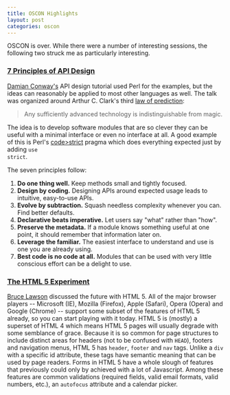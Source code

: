 ```yaml
---
title: OSCON Highlights
layout: post
categories: oscon
---
```


OSCON is over. While there were a number of interesting sessions, the
following two struck me as particularly interesting.

### [7 Principles of API Design](http://en.oreilly.com/oscon2009/public/schedule/detail/8062)

[Damian
Conway's](http://en.oreilly.com/oscon2009/public/schedule/speaker/4710)
API design tutorial used Perl for the examples, but the ideas can
reasonably be applied to most other languages as well. The talk was
organized around Arthur C. Clark's third [law of
prediction](http://en.wikipedia.org/wiki/Clarke's_three_laws):

> Any sufficiently advanced technology is indistinguishable from magic.

The idea is to develop software modules that are so clever they can be
useful with a minimal interface or even no interface at all. A good
example of this is Perl's <span
style="text-align:left;">[code&gt;strict</code>](http://perldoc.perl.org/strict.html)</span>
pragma which does everything expected just by adding <code>use
strict</code>.

The seven principles follow:

1.  **Do one thing well.** Keep methods small and tightly focused.
2.  **Design by coding.** Designing APIs around expected usage leads to
    intuitive, easy-to-use APIs.
3.  **Evolve by subtraction.** Squash needless complexity whenever
    you can. Find better defaults.
4.  **Declarative beats imperative.** Let users say "what" rather
    than "how".
5.  **Preserve the metadata.** If a module knows something useful at one
    point, it should remember that information later on.
6.  **Leverage the familiar.** The easiest interface to understand and
    use is one you are already using.
7.  **Best code is no code at all.** Modules that can be used with very
    little conscious effort can be a delight to use.

### [The HTML 5 Experiment](http://en.oreilly.com/oscon2009/public/schedule/detail/8856)

[Bruce
Lawson](http://en.oreilly.com/oscon2009/public/schedule/speaker/49932)
discussed the future with HTML 5. All of the major browser players --
Microsoft (IE), Mozilla (Firefox), Apple (Safari), Opera (Opera) and
Google (Chrome) -- support some subset of the features of HTML 5
already, so you can start playing with it today. HTML 5 is (mostly) a
superset of HTML 4 which means HTML 5 pages will usually degrade with
some semblance of grace. Because it is so common for page structures to
include distinct areas for headers (not to be confused with
<code>HEAD</code>), footers and navigation menus, HTML 5 has
<code>header</code>, <code>footer</code> and <code>nav</code> tags.
Unlike a <code>div</code> with a specific id attribute, these tags have
semantic meaning that can be used by page readers. Forms in HTML 5 have
a whole slough of features that previously could only by achieved with a
lot of Javascript. Among these features are common validations (required
fields, valid email formats, valid numbers, etc.), an
<code>autofocus</code> attribute and a calendar picker.
